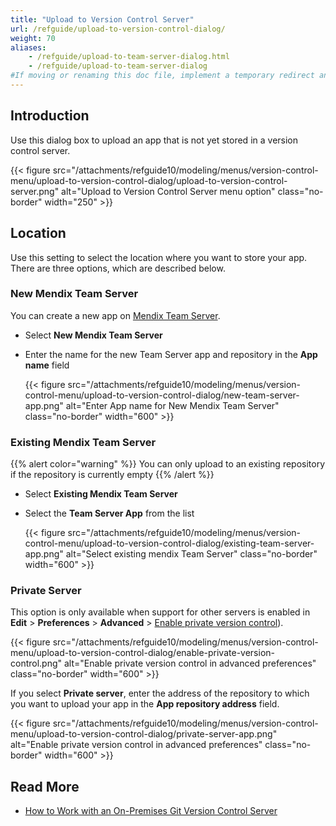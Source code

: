 ```yaml
---
title: "Upload to Version Control Server"
url: /refguide/upload-to-version-control-dialog/
weight: 70
aliases:
    - /refguide/upload-to-team-server-dialog.html
    - /refguide/upload-to-team-server-dialog
#If moving or renaming this doc file, implement a temporary redirect and let the respective team know they should update the URL in the product. See Mapping to Products for more details.
---
```


## Introduction

Use this dialog box to upload an app that is not yet stored in a version control server.

{{< figure src="/attachments/refguide10/modeling/menus/version-control-menu/upload-to-version-control-dialog/upload-to-version-control-server.png" alt="Upload to Version Control Server menu option" class="no-border" width="250" >}}

## Location

Use this setting to select the location where you want to store your app. There are three options, which are described below.

### New Mendix Team Server

You can create a new app on [Mendix Team Server](/developerportal/general/team-server/).

* Select **New Mendix Team Server**
* Enter the name for the new Team Server app and repository in the **App name** field

    {{< figure src="/attachments/refguide10/modeling/menus/version-control-menu/upload-to-version-control-dialog/new-team-server-app.png" alt="Enter App name for New Mendix Team Server" class="no-border" width="600" >}}

### Existing Mendix Team Server

{{% alert color="warning" %}}
You can only upload to an existing repository if the repository is currently empty
{{% /alert %}}

* Select **Existing Mendix Team Server**
* Select the **Team Server App** from the list

    {{< figure src="/attachments/refguide10/modeling/menus/version-control-menu/upload-to-version-control-dialog/existing-team-server-app.png" alt="Select existing mendix Team Server" class="no-border" width="600" >}}

### Private Server

This option is only available when support for other servers is enabled in **Edit** > **Preferences** > **Advanced** > [Enable private version control](/refguide/preferences-dialog/#enable-with-Git)).

{{< figure src="/attachments/refguide10/modeling/menus/version-control-menu/upload-to-version-control-dialog/enable-private-version-control.png" alt="Enable private version control in advanced preferences" class="no-border" width="600" >}}

If you select **Private server**, enter the address of the repository to which you want to upload your app in the **App repository address** field.

{{< figure src="/attachments/refguide10/modeling/menus/version-control-menu/upload-to-version-control-dialog/private-server-app.png" alt="Enable private version control in advanced preferences" class="no-border" width="600" >}}

## Read More

* [How to Work with an On-Premises Git Version Control Server](/refguide/on-premises-git/)
